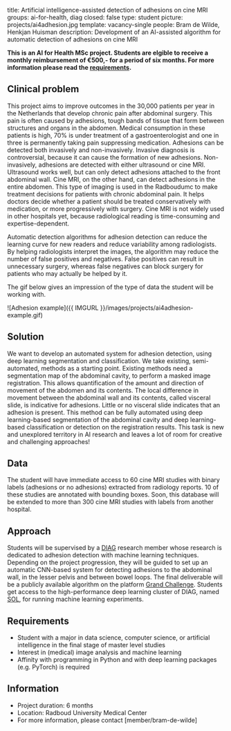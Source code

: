 title: Artificial intelligence-assisted detection of adhesions on cine MRI
groups: ai-for-health, diag
closed: false
type: student
picture: projects/ai4adhesion.jpg
template: vacancy-single
people: Bram de Wilde, Henkjan Huisman
description: Development of an AI-assisted algorithm for automatic detection of adhesions on cine MRI

**This is an AI for Health MSc project. Students are elgible to receive 
a monthly reimbursement of €500,- for a period of six months. For more 
information please read the 
[requirements](https://www.ai-for-health.nl/requirements/).**

## Clinical problem
This project aims to improve outcomes in the 30,000 patients per
year in the Netherlands that develop chronic pain after abdominal
surgery. This pain is often caused by adhesions, tough bands of tissue
that form between structures and organs in the abdomen. Medical
consumption in these patients is high, 70% is under treatment of a
gastroenterologist and one in three is permanently taking pain 
suppressing medication. Adhesions can be detected both invasively and
non-invasively. Invasive diagnosis is controversial, because it can 
cause the formation of new adhesions. Non-invasively, adhesions are
detected with either ultrasound or cine MRI. Ultrasound works well, but
can only detect adhesions attached to the front abdominal wall. Cine MRI,
on the other hand, can detect adhesions in the entire abdomen. 
This type of imaging is used in the Radboudumc to make treatment
decisions for patients with chronic abdominal pain. It helps doctors
decide whether a patient should be treated conservatively with medication,
or more progressively with surgery. Cine MRI is not 
widely used in other hospitals yet, because radiological reading is 
time-consuming and expertise-dependent.

Automatic detection algorithms for adhesion detection can reduce the
learning curve for new readers and reduce variability among radiologists. 
By helping
radiologists interpret the images, the algorithm may reduce the number
of false positives and negatives. False positives can result in 
unnecessary surgery, whereas false negatives can block surgery for
patients who may actually be helped by it.

The gif below gives an impression of the type of data the student will
be working with.

![Adhesion example]({{ IMGURL }}/images/projects/ai4adhesion-example.gif)

## Solution
We want to develop an automated system for adhesion detection, using
deep learning segmentation and classification. We take existing, 
semi-automated, methods as a starting point.
Existing methods need a segmentation map of the abdominal cavity, to 
perform a masked image registration. This allows quantification of the amount 
and direction of movement of the abdomen and its contents. The local
difference in movement between the abdominal wall and its contents, 
called visceral slide, is indicative for adhesions. Little or no visceral slide indicates that
an adhesion is present. This method can be fully automated using 
deep learning-based segmentation of the abdominal cavity and deep
learning-based classification or detection on the registration
results. This task is new and unexplored territory in AI research and
leaves a lot of room for creative and challenging approaches!

## Data
The student will have immediate access to 60 cine MRI studies with
binary labels (adhesions or no adhesions) extracted from radiology
reports. 10 of these studies are annotated with bounding boxes. Soon,
this database will be extended to more than 300 cine MRI studies with
labels from another hospital.

## Approach
Students will be supervised by a [DIAG](https://www.diagnijmegen.nl/) 
research member whose research is dedicated to adhesion detection 
with machine learning techniques. Depending on the project progression, 
they will be guided to set up an automatic CNN-based system for 
detecting adhesions to the abdominal wall, in the lesser pelvis and 
between bowel loops. The final deliverable will be a publicly available 
algorithm on the platform 
[Grand Challenge](https://grand-challenge.org/algorithms/). Students get 
access to the high-performance deep learning cluster of DIAG, named 
[SOL](https://rtc.diagnijmegen.nl/software/sol/), for running machine 
learning experiments.

## Requirements
- Student with a major in data science, computer science, or artificial 
    intelligence in the final stage of master level studies
- Interest in (medical) image analysis and machine learning
- Affinity with programming in Python and with deep learning packages 
    (e.g. PyTorch) is required
 
## Information
- Project duration: 6 months
- Location: Radboud University Medical Center
- For more information, please contact [member/bram-de-wilde]
